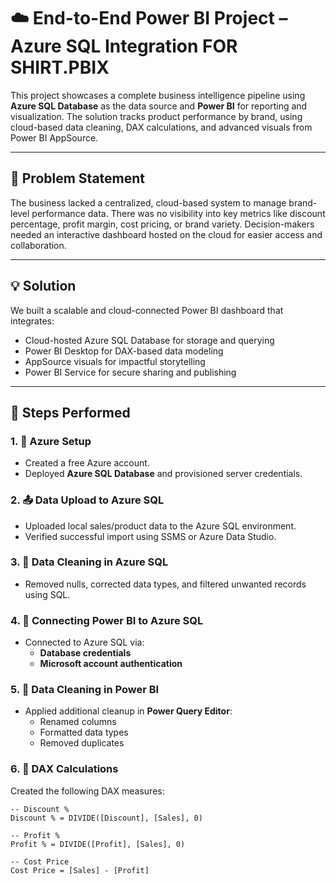 # ☁️ End-to-End Power BI Project – Azure SQL Integration FOR SHIRT.PBIX

This project showcases a complete business intelligence pipeline using **Azure SQL Database** as the data source and **Power BI** for reporting and visualization. The solution tracks product performance by brand, using cloud-based data cleaning, DAX calculations, and advanced visuals from Power BI AppSource.

---

## 🧩 Problem Statement

The business lacked a centralized, cloud-based system to manage brand-level performance data. There was no visibility into key metrics like discount percentage, profit margin, cost pricing, or brand variety. Decision-makers needed an interactive dashboard hosted on the cloud for easier access and collaboration.

---

## 💡 Solution

We built a scalable and cloud-connected Power BI dashboard that integrates:
- Cloud-hosted Azure SQL Database for storage and querying
- Power BI Desktop for DAX-based data modeling
- AppSource visuals for impactful storytelling
- Power BI Service for secure sharing and publishing

---

## 🔧 Steps Performed

### 1. 🔐 **Azure Setup**
- Created a free Azure account.
- Deployed **Azure SQL Database** and provisioned server credentials.

### 2. 📤 **Data Upload to Azure SQL**
- Uploaded local sales/product data to the Azure SQL environment.
- Verified successful import using SSMS or Azure Data Studio.

### 3. 🧼 **Data Cleaning in Azure SQL**
- Removed nulls, corrected data types, and filtered unwanted records using SQL.

### 4. 🔗 **Connecting Power BI to Azure SQL**
- Connected to Azure SQL via:
  - **Database credentials**
  - **Microsoft account authentication**

### 5. 🧹 **Data Cleaning in Power BI**
- Applied additional cleanup in **Power Query Editor**:
  - Renamed columns
  - Formatted data types
  - Removed duplicates

### 6. 📐 **DAX Calculations**
Created the following DAX measures:
```DAX
-- Discount %
Discount % = DIVIDE([Discount], [Sales], 0)

-- Profit %
Profit % = DIVIDE([Profit], [Sales], 0)

-- Cost Price
Cost Price = [Sales] - [Profit]
